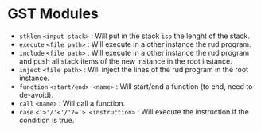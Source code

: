 # GST Modules

- `stklen` `<input stack>` : Will put in the stack `iso` the lenght of the stack.
- `execute` `<file path>` : Will execute in a other instance the rud program.
- `include` `<file path>` : Will execute in a other instance the rud program and push all stack items of the new instance in the root instance.
- `inject` `<file path>` : Will inject the lines of the rud program in the root instance.
- `function` `<start/end> <name>` : Will start/end a function (to end, need to de-avoid).
- `call` `<name>` : Will call a function.
- `case` `<'>'/'<'/'?='> <instruction>` : Will execute the instruction if the condition is true.